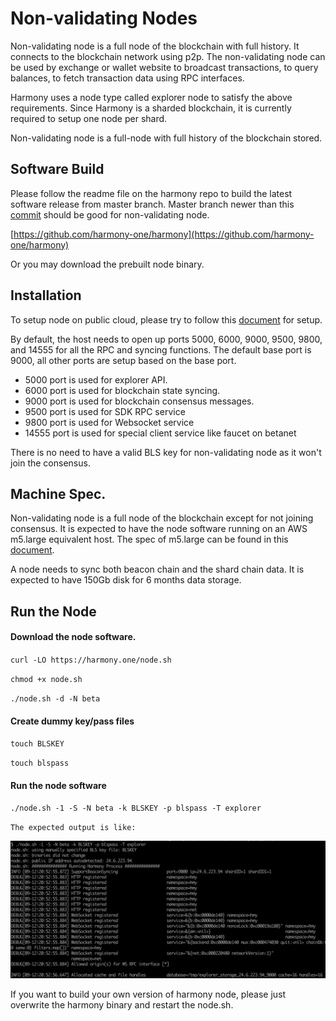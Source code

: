 # Non-validating Nodes

Non-validating node is a full node of the blockchain with full history.  It connects to the blockchain network using p2p. The non-validating node can be used by exchange or wallet website to broadcast transactions, to query balances, to fetch transaction data using RPC interfaces.

Harmony uses a node type called explorer node to satisfy the above requirements. Since Harmony is a sharded blockchain, it is currently required to setup one node per shard.

Non-validating node is a full-node with full history of the blockchain stored.  

## Software Build

Please follow the readme file on the harmony repo to build the latest software release from master branch. Master branch newer than this [commit](https://github.com/harmony-one/harmony/commit/64976342c65a5b76a000ac1890e6655cbf59cc57) should be good for non-validating node.

[https://github.com/harmony-one/harmony](https://github.com/harmony-one/harmony)

Or you may download the prebuilt node binary.

## Installation

To setup node on public cloud, please try to follow this [document](https://nodes.harmony.one/foundational-node-playbook/setting-up-your-node/setupnode) for setup.  

By default, the host needs to open up ports 5000, 6000, 9000, 9500, 9800, and 14555 for all the RPC and syncing functions. The default base port is 9000, all other ports are setup based on the base port.

* 5000 port is used for explorer API.
* 6000 port is used for blockchain state syncing.
* 9000 port is used for blockchain consensus messages.
* 9500 port is used for SDK RPC service
* 9800 port is used for Websocket service
* 14555 port is used for special client service like faucet on betanet

There is no need to have a valid BLS key for non-validating node as it won't join the consensus.

## Machine Spec.

Non-validating node is a full node of the blockchain except for not joining consensus.  It is expected to have the node software running on an AWS m5.large equivalent host. The spec of m5.large can be found in this [document](https://aws.amazon.com/ec2/instance-types/m5/).

A node needs to sync both beacon chain and the shard chain data. It is expected to have 150Gb disk for 6 months data storage.

## Run the Node

#### Download the node software. 

`curl -LO https://harmony.one/node.sh`

`chmod +x node.sh`

`./node.sh -d -N beta`

#### Create dummy key/pass files

`touch BLSKEY`

`touch blspass`

#### Run the node software

`./node.sh -1 -S -N beta -k BLSKEY -p blspass -T explorer`

`The expected output is like:`



![output of running a validator node](../../.gitbook/assets/screen-shot-2019-09-12-at-8.55.13-pm.png)

If you want to build your own version of harmony node, please just overwrite the harmony binary and restart the node.sh.


